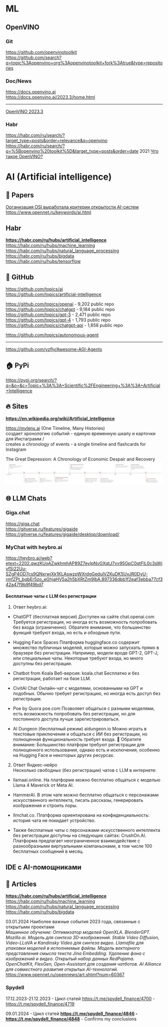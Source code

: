 # ML
## OpenVINO 
### Git                 
https://github.com/openvinotoolkit                        
https://github.com/search?q=topic%3Aopenvino+org%3Aopenvinotoolkit+fork%3Atrue&type=repositories                  

### Doc/News
https://docs.openvino.ai                    
https://docs.openvino.ai/2023.3/home.html                         
- - -
[OpenVINO 2023.3](https://www.linux.org.ru/news/linux-general/17500274)                  

### Habr                 
https://habr.com/ru/search/?target_type=posts&order=relevance&q=openvino
https://habr.com/ru/search/?q=%5Bopenvino%20toolkit%5D&target_type=posts&order=date
2021 [Что такое OpenVINO?](https://habr.com/ru/companies/intel/articles/546438/)              

# AI (Artificial intelligence)              
## 📄 Papers                  
[Организация OSI выработала критерии открытости AI-систем](https://www.opennet.ru/opennews/art.shtml?num=62127)                  
https://www.opennet.ru/keywords/ai.html                     

## Habr                      
**https://habr.com/ru/hubs/artificial_intelligence**                      
https://habr.com/ru/hubs/machine_learning                         
https://habr.com/ru/hubs/natural_language_processing                        
https://habr.com/ru/hubs/bigdata                          
https://habr.com/ru/hubs/tensorflow                                   

## 🏢 GitHub                 
https://github.com/topics/ai              
https://github.com/topics/artificial-intelligence               

https://github.com/topics/openai - 9,202 public repo                
https://github.com/topics/chatgpt -  9,184 public repo                                
https://github.com/topics/gpt-3 -  2,471 public repo               
https://github.com/topics/gpt-4 -  1,793 public repo                
https://github.com/topics/chatgpt-api -  1,858 public repo                           

https://github.com/topics/autonomous-agent                 
- - -
https://github.com/yzfly/Awesome-AGI-Agents                          

## 🏠 PyPi                          
https://pypi.org/search/?q=&o=&c=Topic+%3A%3A+Scientific%2FEngineering+%3A%3A+Artificial+Intelligence          


## 🔥 Sites
**https://en.wikipedia.org/wiki/Artificial_intelligence**             

https://mylens.ai (One Timeline, Many Histories)           
cоздает хронологию событий - единую временную шкалу и карточки для Инстаграмм  /             
creates a chronology of events - a single timeline and flashcards for Instagram              

The Great Depression: A Chronology of Economic Despair and Recovery             
![The Great Depression: A Chronology of Economic Despair and Recovery](https://github.com/ivgnk/AI/blob/master/the-great-depression-a-chronology-of-economic-despair-and-recovery-06hdt5.png)        

## 🌐 LLM Chats
### Giga.chat                  
https://giga.chat                         
https://gitverse.ru/features/gigaide                 
https://gitverse.ru/features/gigaide/desktop/download/                       

### MyChat with heybro.ai
https://heybro.ai/web?etext=2202.qwzKUoAZwkhmhAP89Z7evlpNvGXqtJ7vv95GpC0qtFlL0c3sWjyfSi22Uu-SZgP4OD7cs9QNxrwjXk1KLAswzpWXrdgGedulVZKuDK5UvJR0DyU-rmfZPt_bqbEr5zo_eGhjaHV5a2h5bXRtZm9lbA.897336dbb1f2eaf3ebba77cf342a47f9b9f49bd7

#### **Бесплатные чаты с LLM без регистрации**                           
1) Ответ heybro.ai:                        
- ChatGPT (бесплатная версия)
Доступен на сайте chat.openai.com
Требуется регистрация, но иногда есть возможность попробовать без входа (ограниченно).
Обратите внимание, что большинство функций требуют входа, но есть и обходные пути.

- Hugging Face Spaces
Платформа huggingface.co содержит множество публичных моделей, которые можно запускать прямо в браузере без регистрации.
Например, модели вроде GPT-2, GPT-J, или специальные чаты.
Некоторые требуют входа, но много доступны без регистрации.

- Chatbot from Koala
Веб-версия: koala.chat
Бесплатно и без регистрации, работает на базе LLM.

- CivitAI Chat
Онлайн-чат с моделями, основанными на GPT и подобных.
Обычно требует регистрацию, но иногда есть доступ без регистрации.

- Poe by Quora
poe.com
Позволяет общаться с разными моделями, есть возможность попробовать без регистрации, но для постоянного доступа лучше зарегистрироваться.

- AI Dungeon (бесплатный режим)
aidungeon.io
Можно играть в текстовые приключения и общаться с ИИ без регистрации, но полноценная функциональность требует входа.
🔑 Обратите внимание:
Большинство платформ требуют регистрации для полноценного использования, однако есть и исключения, особенно на Hugging Face и некоторых других ресурсах.
                      
2) Ответ Яндкес-нейро                                
Несколько свободных (без регистрации) чатов с LLM в интернете:                     
- llamaai.online. На платформе можно бесплатно общаться с моделью Llama 4 Maverick от Meta AI.                     

- HammerAI. В этом чате можно бесплатно общаться с персонажами искусственного интеллекта, писать рассказы, генерировать изображения и строить лоры.                      

- llmchat.co. Платформа ориентирована на конфиденциальность: история чата не покидает устройство.                 

- Также бесплатные чаты с персонажами искусственного интеллекта без регистрации доступны на следующих сайтах:
CrushOn.AI. Платформа предлагает неограниченное взаимодействие с разнообразными виртуальными компаньонами, в том числе 100 бесплатных сообщений в месяц.

## IDE с AI-помощниками                   

## 📄 Articles
**https://habr.com/ru/hubs/artificial_intelligence**    
https://habr.com/ru/hubs/machine_learning          
https://habr.com/ru/hubs/natural_language_processing             
https://habr.com/ru/hubs/bigdata            

03.01.2024 Наиболее важные события 2023 года, связанные с открытыми проектами                     
*Машинное обучение: Оптимизатор моделей OpenXLA. BlenderGPT. Mozilla.ai. Модель для синтеза 3D-изображений. Stable Video Diffusion, Video-LLaVA и Kandinsky Video для синтеза видео. Llamafile для упаковки моделей в исполняемые файлы. Модель векторного представления смысла текста Jina Embedding. Удаление фона с изображений и видео. Открытый набор данных RedPajama. OpenChatKit, FlexGen, Open-Assistant для создания чатботов. AI Alliance для совместного развития открытых AI-технологий.*              
https://www.opennet.ru/opennews/art.shtml?num=60367               

### Spydell
17.12.2023-21.12.2023 - Цикл статей 
https://t.me/spydell_finance/4700 - https://t.me/spydell_finance/4719

09.01.2024 - Цикл статей 
**https://t.me/spydell_finance/4846 - https://t.me/spydell_finance/4848** - Confirms my conclusions

